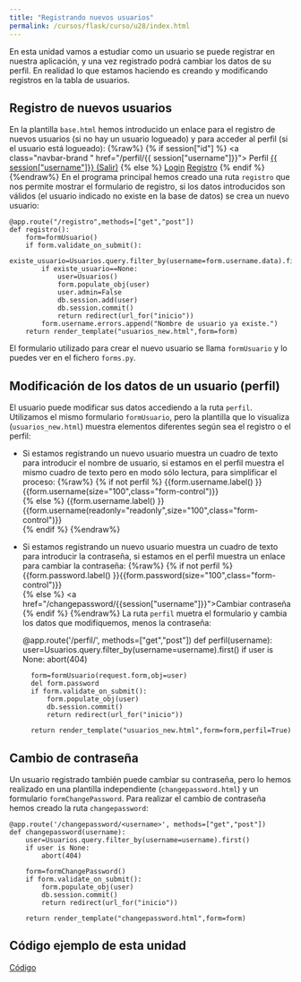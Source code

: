 ```yaml
---
title: "Registrando nuevos usuarios"
permalink: /cursos/flask/curso/u28/index.html
---
```


En esta unidad vamos a estudiar como un usuario se puede registrar en nuestra aplicación, y una vez registrado podrá cambiar los datos de su perfil. En realidad lo que estamos haciendo es creando y modificando registros en la tabla de usuarios.

## Registro de nuevos usuarios

En la plantilla `base.html` hemos introducido un enlace para el registro de nuevos usuarios (si no hay un usuario logueado) y para acceder al perfil (si el usuario está logueado):
{%raw%}
	{% if session["id"] %}
          <a class="navbar-brand " href="/perfil/{{ session["username"]}}"> Perfil</a>
          <a class="navbar-brand " href="/logout"> {{ session["username"]}} (Salir)</a>
    {% else %}
          <a class="navbar-brand " href="/login">Login</a>
          <a class="navbar-brand " href="/registro">Registro</a>
    {% endif %}
{%endraw%}
En el programa principal hemos creado una ruta `registro` que nos permite mostrar el formulario de registro, si los datos introducidos son válidos (el usuario indicado no existe en la base de datos) se crea un nuevo usuario:

	@app.route("/registro",methods=["get","post"])
	def registro():
		form=formUsuario()
		if form.validate_on_submit():
			existe_usuario=Usuarios.query.filter_by(username=form.username.data).first()
			if existe_usuario==None:
				user=Usuarios()
				form.populate_obj(user)
				user.admin=False
				db.session.add(user)
				db.session.commit()
				return redirect(url_for("inicio"))
			form.username.errors.append("Nombre de usuario ya existe.")
		return render_template("usuarios_new.html",form=form)

El formulario utilizado para crear el nuevo usuario se llama `formUsuario` y lo puedes ver en el fichero `forms.py`. 

## Modificación de los datos de un usuario (perfil)

El usuario puede modificar sus datos accediendo a la ruta `perfil`. Utilizamos el mismo formulario `formUsuario`, pero la plantilla que lo visualiza (`usuarios_new.html`) muestra elementos diferentes según sea el registro o el perfil:

* Si estamos registrando un nuevo usuario muestra un cuadro de texto para introducir el nombre de usuario, si estamos en el perfil muestra el mismo cuadro de texto pero en modo sólo lectura, para simplificar el proceso:
{%raw%}
		{% if not perfil %}
          {{form.username.label() }}{{form.username(size="100",class="form-control")}}<br/>
        {% else %}
          {{form.username.label() }}{{form.username(readonly="readonly",size="100",class="form-control")}}<br/>
        {% endif %} 
{%endraw%}
* Si estamos registrando un nuevo usuario muestra un cuadro de texto para introducir la contraseña, si estamos en el perfil muestra un enlace para cambiar la contraseña:
{%raw%}
		{% if not perfil %}
          {{form.password.label() }}{{form.password(size="100",class="form-control")}}<br/>
        {% else %}
          <a href="/changepassword/{{session["username"]}}">Cambiar contraseña</a><br/>
        {% endif %}
{%endraw%}
La ruta `perfil` muetra el formulario y cambia los datos que modifiquemos, menos la contraseña:

	@app.route('/perfil/<username>', methods=["get","post"])
	def perfil(username):
		user=Usuarios.query.filter_by(username=username).first()
		if user is None:
			abort(404)	

		form=formUsuario(request.form,obj=user)
		del form.password	
		if form.validate_on_submit():
			form.populate_obj(user)
			db.session.commit()
			return redirect(url_for("inicio"))	

		return render_template("usuarios_new.html",form=form,perfil=True)

## Cambio de contraseña

Un usuario registrado también puede cambiar su contraseña, pero lo hemos realizado en una plantilla independiente (`changepassword.html`) y un formulario `formChangePassword`. Para realizar el cambio de contraseña hemos creado la ruta `changepassword`:

	@app.route('/changepassword/<username>', methods=["get","post"])
	def changepassword(username):
		user=Usuarios.query.filter_by(username=username).first()
		if user is None:
			abort(404)	

		form=formChangePassword()
		if form.validate_on_submit():
			form.populate_obj(user)
			db.session.commit()
			return redirect(url_for("inicio"))	

		return render_template("changepassword.html",form=form)

## Código ejemplo de esta unidad

[Código](https://github.com/josedom24/curso_flask/tree/master/ejemplos/u28)